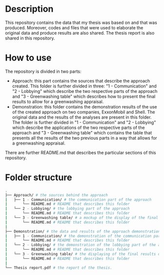 # Description
This repository contains the data that my thesis was based on and that was produced. Moreover, codes and files that were used to elaborate the original data and produce results are also shared. The thesis report is also shared in this repository.

# How to use
The repository is divided in two parts:
* Approach: this part contains the sources that describe the approach created. This folder is further divided in three: "1 - Communication" and "2 - Lobbying" which describe the two respective parts of the approach and "3 - Greenwashing table" which describes how to present the final results to allow for a greenwashing appraisal.
* Demonstration: this folder contains the demonstration results of the use of the created approach on two companies, ExxonMobil and Shell. The original data and the results of the analyses are present in this folder. The folder is further divided in "1 - Communication" and "2 - Lobbying" which describe the applications of the two respective parts of the approach and "3 - Greenwashing table" which contains the table that presents all the results of the two previous parts in a way that allows for a greenwashing appraisal.

There are further README.md that describes the particular sections of this repository.

# Folder structure
``` bash
.
├── Approach/ # the sources behind the approach 
|   ├── 1 - Communication/ # the communication part of the approach
|       └── README.md # README that describes this folder
|   └── 2 - Lobbying/ # the lobbying part of the approach
|       └── README.md # README that describes this folder
|   └── 3 - Greenwashing table/ # a mockup of the display of the final results
|       └── README.md # README that describes this folder
|
├── Demonstration/ # the data and results of the approach demonstration
|   ├── 1 - Communication/ # the demonstration of the communication part of the approach
|       └── README.md # README that describes this folder
|   └── 2 - Lobbying/ # the demonstration of the lobbying part of the approach
|       └── README.md # README that describes this folder
|   └── 3 - Greenwashing table/ # the displaying of the final results of the demonstration
|       └── README.md # README that describes this folder
|
└── Thesis report.pdf # the report of the thesis.
```